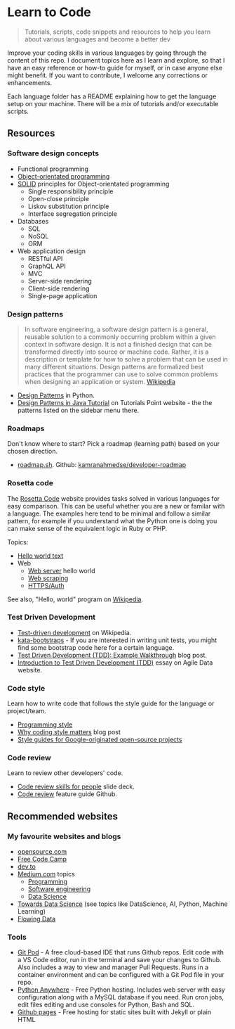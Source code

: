 # Learn to Code
> Tutorials, scripts, code snippets and resources to help you learn about various languages and become a better dev

Improve your coding skills in various languages by going through the content of this repo. I document topics here as I learn and explore, so that I have an easy reference or how-to guide for myself, or in case anyone else might benefit. If you want to contribute, I welcome any corrections or enhancements.

Each language folder has a README explaining how to get the language setup on your machine. There will be a mix of tutorials and/or executable scripts.

## Resources

### Software design concepts

- Functional programming
- [Object-orientated programming](https://en.wikipedia.org/wiki/Object-oriented_programming)
- [SOLID](https://en.wikipedia.org/wiki/SOLID) principles for Object-orientated programming
    - Single responsibility principle
    - Open-close principle
    - Liskov substitution principle
    - Interface segregation principle
- Databases
    - SQL
    - NoSQL
    - ORM
- Web application design
    - RESTful API
    - GraphQL API
    - MVC
    - Server-side rendering
    - Client-side rendering
    - Single-page application
    
### Design patterns

> In software engineering, a software design pattern is a general, reusable solution to a commonly occurring problem within a given context in software design. It is not a finished design that can be transformed directly into source or machine code. Rather, it is a description or template for how to solve a problem that can be used in many different situations. Design patterns are formalized best practices that the programmer can use to solve common problems when designing an application or system. [Wikipedia](https://en.wikipedia.org/wiki/Software_design_pattern)

- [Design Patterns](/Scripting%20languages/Python/README.md#design-patterns) in Python.
- [Design Patterns in Java Tutorial](https://www.tutorialspoint.com/design_pattern/index.htm) on Tutorials Point website - the the patterns listed on the sidebar menu there.

### Roadmaps

Don't know where to start? Pick a roadmap (learning path) based on your chosen direction.

- [roadmap.sh](https://roadmap.sh/). Github: [kamranahmedse/developer-roadmap](https://github.com/kamranahmedse/developer-roadmap)

### Rosetta code

The [Rosetta Code](https://rosettacode.org/) website provides tasks solved in various languages for easy comparison. This can be useful whether you are a new or familar with a language. The examples here tend to be minimal and follow a similar pattern, for example if you understand what the Python one is doing you can make sense of the equivalent logic in Ruby or PHP.

Topics:

- [Hello world text](https://rosettacode.org/wiki/Hello_world/Text)
- Web
    - [Web server](https://rosettacode.org/wiki/Hello_world/Web_server) hello world
    - [Web scraping](https://www.rosettacode.org/wiki/Web_scraping)
    - [HTTPS/Auth](https://rosettacode.org/wiki/HTTPS/Authenticated)

See also, "Hello, world" program on [Wikipedia](https://en.wikipedia.org/wiki/%22Hello,_World!%22_program).

### Test Driven Development

- [Test-driven development](https://en.wikipedia.org/wiki/Test-driven_development) on Wikipedia.
- [kata-bootstraps](https://github.com/swkBerlin/kata-bootstraps) - If you are interested in writing unit tests, you might find some bootstrap code here for a certain language.
- [Test Driven Development (TDD): Example Walkthrough](https://technologyconversations.com/2013/12/20/test-driven-development-tdd-example-walkthrough/) blog post.
- [Introduction to Test Driven Development (TDD)](http://agiledata.org/essays/tdd.html) essay on Agile Data website.

### Code style

Learn how to write code that follows the style guide for the language or project/team.

- [Programming style](https://en.wikipedia.org/wiki/Programming_style)
- [Why coding style matters](https://www.smashingmagazine.com/2012/10/why-coding-style-matters/) blog post
- [Style guides for Google-originated open-source projects](https://github.com/google/styleguide)

### Code review

Learn to review other developers' code.

- [Code review skills for people](https://speakerdeck.com/nnja/code-review-skills-for-people) slide deck.
- [Code review](https://github.com/features/code-review/) feature guide Github.

## Recommended websites

### My favourite websites and blogs

- [opensource.com](https://opensource.com)
- [Free Code Camp](http://freeCodeCamp.org)
- [dev.to](https://dev.to)
- [Medium.com](https://medium.com) topics
    - [Programming](https://medium.com/topic/programming)
    - [Software engineering](https://medium.com/topic/software-engineering)
    - [Data Science](https://medium.com/topic/data-science)
- [Towards Data Science](https://towardsdatascience.com/) (see topics like DataScience, AI, Python, Machine Learning)
- [Flowing Data](https://flowingdata.com)

### Tools

- [Git Pod](https://gitpod.io) - A free cloud-based IDE that runs Github repos. Edit code with a VS Code editor, run in the terminal and save your changes to Github. Also includes a way to view and manager Pull Requests. Runs in a container environment and can be configured with a Git Pod file in your repo.
- [Python Anywhere](https://pythonanywhere.com) - Free Python hosting. Includes web server with easy configuration along with a MySQL database if you need. Run cron jobs, edit files editing and use consoles for Python, Bash and SQL.
- [Github pages](https://pages.github.com/) - Free hosting for static sites built with Jekyll or plain HTML

